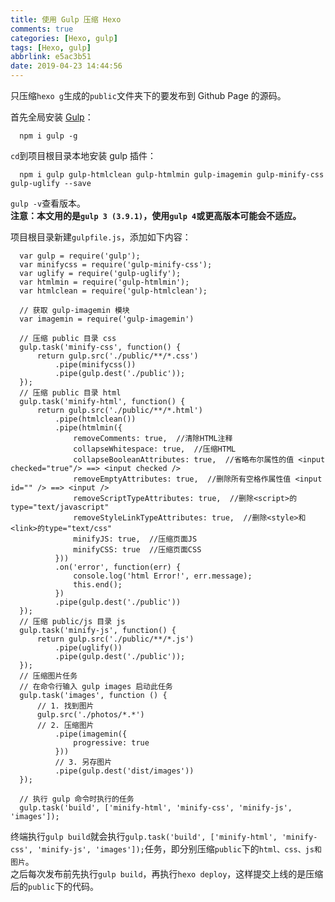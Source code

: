 ```yaml
---
title: 使用 Gulp 压缩 Hexo
comments: true
categories: [Hexo, gulp]
tags: [Hexo, gulp]
abbrlink: e5ac3b51
date: 2019-04-23 14:44:56
---
```


只压缩`hexo g`生成的`public`文件夹下的要发布到 Github Page 的源码。  

首先全局安装 [Gulp](https://www.gulpjs.com.cn/)：
```
  npm i gulp -g
```
`cd`到项目根目录本地安装 gulp 插件：
```
  npm i gulp gulp-htmlclean gulp-htmlmin gulp-imagemin gulp-minify-css gulp-uglify --save
```
`gulp -v`查看版本。  
**注意：本文用的是`gulp 3 (3.9.1)`，使用`gulp 4`或更高版本可能会不适应。**  

项目根目录新建`gulpfile.js`，添加如下内容：
```
  var gulp = require('gulp');
  var minifycss = require('gulp-minify-css');
  var uglify = require('gulp-uglify');
  var htmlmin = require('gulp-htmlmin');
  var htmlclean = require('gulp-htmlclean');

  // 获取 gulp-imagemin 模块
  var imagemin = require('gulp-imagemin')

  // 压缩 public 目录 css
  gulp.task('minify-css', function() {
      return gulp.src('./public/**/*.css')
          .pipe(minifycss())
          .pipe(gulp.dest('./public'));
  });
  // 压缩 public 目录 html
  gulp.task('minify-html', function() {
      return gulp.src('./public/**/*.html')
          .pipe(htmlclean())
          .pipe(htmlmin({
              removeComments: true,  //清除HTML注释
              collapseWhitespace: true,  //压缩HTML
              collapseBooleanAttributes: true,  //省略布尔属性的值 <input checked="true"/> ==> <input checked />
              removeEmptyAttributes: true,  //删除所有空格作属性值 <input id="" /> ==> <input />
              removeScriptTypeAttributes: true,  //删除<script>的type="text/javascript"
              removeStyleLinkTypeAttributes: true,  //删除<style>和<link>的type="text/css"
              minifyJS: true,  //压缩页面JS
              minifyCSS: true  //压缩页面CSS
          }))
          .on('error', function(err) {
              console.log('html Error!', err.message);
              this.end();
          })
          .pipe(gulp.dest('./public'))
  });
  // 压缩 public/js 目录 js
  gulp.task('minify-js', function() {
      return gulp.src('./public/**/*.js')
          .pipe(uglify())
          .pipe(gulp.dest('./public'));
  });
  // 压缩图片任务
  // 在命令行输入 gulp images 启动此任务
  gulp.task('images', function () {
      // 1. 找到图片
      gulp.src('./photos/*.*')
      // 2. 压缩图片
          .pipe(imagemin({
              progressive: true
          }))
          // 3. 另存图片
          .pipe(gulp.dest('dist/images'))
  });

  // 执行 gulp 命令时执行的任务
  gulp.task('build', ['minify-html', 'minify-css', 'minify-js', 'images']);
```
终端执行`gulp build`就会执行`gulp.task('build', ['minify-html', 'minify-css', 'minify-js', 'images']);`任务，即分别压缩`public`下的`html、css、js和图片`。  
之后每次发布前先执行`gulp build`，再执行`hexo deploy`，这样提交上线的是压缩后的`public`下的代码。
